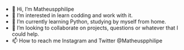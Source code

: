 - 👋 Hi, I’m Matheuspphilipe
- 👀 I’m interested in learn codding and work with it.
- 🌱 I’m currently learning Python, studying by myself from home.
- 💞️ I’m looking to collaborate on projects, questions or whatever that I could help.
- 📫 How to reach me Instagram and Twitter @Matheuspphilipe

<!---
Matheuspphilipe/Matheuspphilipe is a ✨ special ✨ repository because its `README.md` (this file) appears on your GitHub profile.
You can click the Preview link to take a look at your changes.
--->
